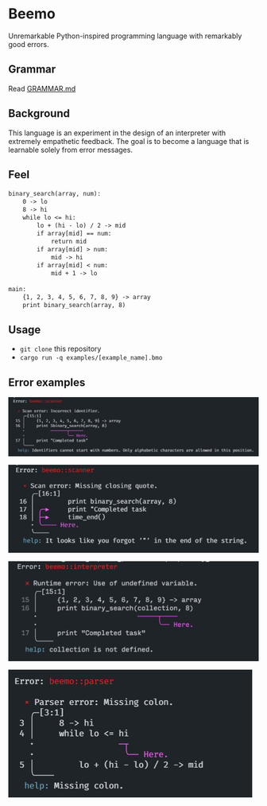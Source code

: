 # Beemo

Unremarkable Python-inspired programming language with remarkably good errors.

## Grammar

Read [GRAMMAR.md](GRAMMAR.md)

## Background

This language is an experiment in the design of an interpreter with extremely empathetic feedback. The goal is to become a language that is learnable solely from error messages.

## Feel

```
binary_search(array, num):
	0 -> lo
	8 -> hi
	while lo <= hi:
		lo + (hi - lo) / 2 -> mid
		if array[mid] == num:
			return mid
		if array[mid] > num:
			mid -> hi
		if array[mid] < num:
			mid + 1 -> lo

main:
	{1, 2, 3, 4, 5, 6, 7, 8, 9} -> array
	print binary_search(array, 8)
```

## Usage

* `git clone` this repository
* `cargo run -q examples/[example_name].bmo`

## Error examples

![ident](pics/ident.jpeg)

![quote](pics/quote.png)

![undefined](pics/undefined.png)

![colon](pics/colon.png)
